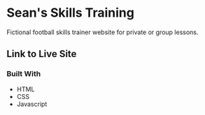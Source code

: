 # Sean's Skills Training

Fictional football skills trainer website for private or group lessons.

## Link to Live Site

### Built With

* HTML
* CSS
* Javascript
